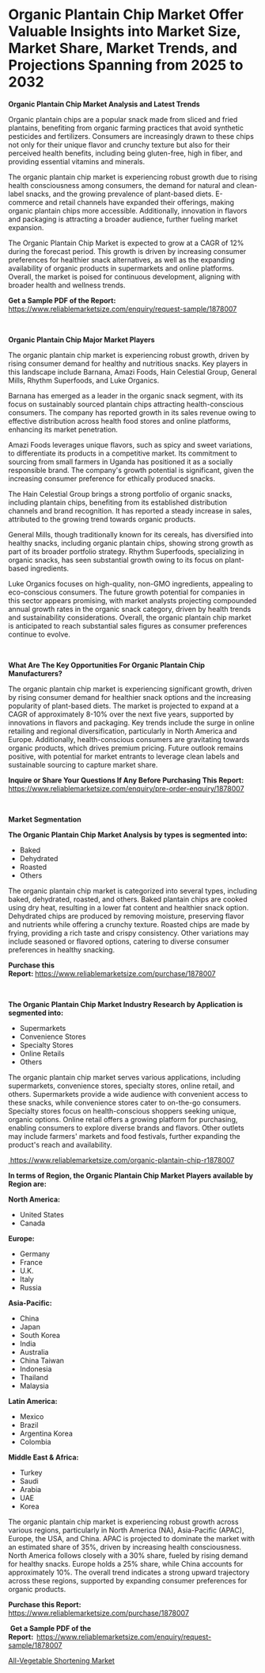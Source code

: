 <p><h1>Organic Plantain Chip Market Offer Valuable Insights into Market Size, Market Share, Market Trends, and Projections Spanning from 2025 to 2032</h1></p><p><strong>Organic Plantain Chip Market Analysis and Latest Trends</strong></p>
<p><p>Organic plantain chips are a popular snack made from sliced and fried plantains, benefiting from organic farming practices that avoid synthetic pesticides and fertilizers. Consumers are increasingly drawn to these chips not only for their unique flavor and crunchy texture but also for their perceived health benefits, including being gluten-free, high in fiber, and providing essential vitamins and minerals.</p><p>The organic plantain chip market is experiencing robust growth due to rising health consciousness among consumers, the demand for natural and clean-label snacks, and the growing prevalence of plant-based diets. E-commerce and retail channels have expanded their offerings, making organic plantain chips more accessible. Additionally, innovation in flavors and packaging is attracting a broader audience, further fueling market expansion.</p><p>The Organic Plantain Chip Market is expected to grow at a CAGR of 12% during the forecast period. This growth is driven by increasing consumer preferences for healthier snack alternatives, as well as the expanding availability of organic products in supermarkets and online platforms. Overall, the market is poised for continuous development, aligning with broader health and wellness trends.</p></p>
<p><strong>Get a Sample PDF of the Report:&nbsp;</strong> <a href="https://www.reliablemarketsize.com/enquiry/request-sample/1878007?utm_campaign=2528&utm_medium=2&utm_source=Github&utm_content=ia&utm_term=07042025&utm_id=organic-plantain-chip">https://www.reliablemarketsize.com/enquiry/request-sample/1878007</a></p>
<p>&nbsp;</p>
<p><strong>Organic Plantain Chip Major Market Players</strong></p>
<p><p>The organic plantain chip market is experiencing robust growth, driven by rising consumer demand for healthy and nutritious snacks. Key players in this landscape include Barnana, Amazi Foods, Hain Celestial Group, General Mills, Rhythm Superfoods, and Luke Organics.</p><p>Barnana has emerged as a leader in the organic snack segment, with its focus on sustainably sourced plantain chips attracting health-conscious consumers. The company has reported growth in its sales revenue owing to effective distribution across health food stores and online platforms, enhancing its market penetration.</p><p>Amazi Foods leverages unique flavors, such as spicy and sweet variations, to differentiate its products in a competitive market. Its commitment to sourcing from small farmers in Uganda has positioned it as a socially responsible brand. The company's growth potential is significant, given the increasing consumer preference for ethically produced snacks.</p><p>The Hain Celestial Group brings a strong portfolio of organic snacks, including plantain chips, benefiting from its established distribution channels and brand recognition. It has reported a steady increase in sales, attributed to the growing trend towards organic products.</p><p>General Mills, though traditionally known for its cereals, has diversified into healthy snacks, including organic plantain chips, showing strong growth as part of its broader portfolio strategy. Rhythm Superfoods, specializing in organic snacks, has seen substantial growth owing to its focus on plant-based ingredients.</p><p>Luke Organics focuses on high-quality, non-GMO ingredients, appealing to eco-conscious consumers. The future growth potential for companies in this sector appears promising, with market analysts projecting compounded annual growth rates in the organic snack category, driven by health trends and sustainability considerations. Overall, the organic plantain chip market is anticipated to reach substantial sales figures as consumer preferences continue to evolve.</p></p>
<p>&nbsp;</p>
<p><strong>What Are The Key Opportunities For Organic Plantain Chip Manufacturers?</strong></p>
<p><p>The organic plantain chip market is experiencing significant growth, driven by rising consumer demand for healthier snack options and the increasing popularity of plant-based diets. The market is projected to expand at a CAGR of approximately 8-10% over the next five years, supported by innovations in flavors and packaging. Key trends include the surge in online retailing and regional diversification, particularly in North America and Europe. Additionally, health-conscious consumers are gravitating towards organic products, which drives premium pricing. Future outlook remains positive, with potential for market entrants to leverage clean labels and sustainable sourcing to capture market share.</p></p>
<p><strong>Inquire or Share Your Questions If Any Before Purchasing This Report:</strong> <a href="https://www.reliablemarketsize.com/enquiry/pre-order-enquiry/1878007?utm_campaign=2528&utm_medium=2&utm_source=Github&utm_content=ia&utm_term=07042025&utm_id=organic-plantain-chip">https://www.reliablemarketsize.com/enquiry/pre-order-enquiry/1878007</a></p>
<p>&nbsp;</p>
<p><strong>Market Segmentation</strong></p>
<p><strong>The Organic Plantain Chip Market Analysis by types is segmented into:</strong></p>
<p><ul><li>Baked</li><li>Dehydrated</li><li>Roasted</li><li>Others</li></ul></p>
<p><p>The organic plantain chip market is categorized into several types, including baked, dehydrated, roasted, and others. Baked plantain chips are cooked using dry heat, resulting in a lower fat content and healthier snack option. Dehydrated chips are produced by removing moisture, preserving flavor and nutrients while offering a crunchy texture. Roasted chips are made by frying, providing a rich taste and crispy consistency. Other variations may include seasoned or flavored options, catering to diverse consumer preferences in healthy snacking.</p></p>
<p><strong>Purchase this Report:&nbsp;</strong><a href="https://www.reliablemarketsize.com/purchase/1878007?utm_campaign=2528&utm_medium=2&utm_source=Github&utm_content=ia&utm_term=07042025&utm_id=organic-plantain-chip">https://www.reliablemarketsize.com/purchase/1878007</a></p>
<p>&nbsp;</p>
<p><strong>The Organic Plantain Chip Market Industry Research by Application is segmented into:</strong></p>
<p><ul><li>Supermarkets</li><li>Convenience Stores</li><li>Specialty Stores</li><li>Online Retails</li><li>Others</li></ul></p>
<p><p>The organic plantain chip market serves various applications, including supermarkets, convenience stores, specialty stores, online retail, and others. Supermarkets provide a wide audience with convenient access to these snacks, while convenience stores cater to on-the-go consumers. Specialty stores focus on health-conscious shoppers seeking unique, organic options. Online retail offers a growing platform for purchasing, enabling consumers to explore diverse brands and flavors. Other outlets may include farmers' markets and food festivals, further expanding the product's reach and availability.</p></p>
<p><a href="https://www.reliablemarketsize.com/organic-plantain-chip-r1878007?utm_campaign=2528&utm_medium=2&utm_source=Github&utm_content=ia&utm_term=07042025&utm_id=organic-plantain-chip">&nbsp;https://www.reliablemarketsize.com/organic-plantain-chip-r1878007</a></p>
<p><strong>In terms of Region, the Organic Plantain Chip Market Players available by Region are:</strong></p>
<p>
    <p> <strong> North America: </strong>
        <ul>
            <li>United States</li>
            <li>Canada</li>
        </ul>
        </p> 
    <p> <strong> Europe: </strong>
        <ul>
            <li>Germany</li>
            <li>France</li>
            <li>U.K.</li>
            <li>Italy</li>
            <li>Russia</li>
        </ul>
        </p> 
    <p> <strong> Asia-Pacific: </strong>
        <ul>
            <li>China</li>
            <li>Japan</li>
            <li>South Korea</li>
            <li>India</li>
            <li>Australia</li>
            <li>China Taiwan</li>
            <li>Indonesia</li>
            <li>Thailand</li>
            <li>Malaysia</li>
        </ul>
        </p> 
    <p> <strong> Latin America: </strong>
        <ul>
            <li>Mexico</li>
            <li>Brazil</li>
            <li>Argentina Korea</li>
            <li>Colombia</li>
        </ul>
        </p> 
    <p> <strong> Middle East & Africa: </strong>
        <ul>
            <li>Turkey</li>
            <li>Saudi</li>
            <li>Arabia</li>
            <li>UAE</li>
            <li>Korea</li>
        </ul>
    </p>
    </p>
<p><p>The organic plantain chip market is experiencing robust growth across various regions, particularly in North America (NA), Asia-Pacific (APAC), Europe, the USA, and China. APAC is projected to dominate the market with an estimated share of 35%, driven by increasing health consciousness. North America follows closely with a 30% share, fueled by rising demand for healthy snacks. Europe holds a 25% share, while China accounts for approximately 10%. The overall trend indicates a strong upward trajectory across these regions, supported by expanding consumer preferences for organic products.</p></p>
<p><strong>Purchase this Report: </strong><a href="https://www.reliablemarketsize.com/purchase/1878007?utm_campaign=2528&utm_medium=2&utm_source=Github&utm_content=ia&utm_term=07042025&utm_id=organic-plantain-chip">https://www.reliablemarketsize.com/purchase/1878007</a></p>
<p>&nbsp;<strong>Get a Sample PDF of the Report:&nbsp;&nbsp;</strong><a href="https://www.reliablemarketsize.com/enquiry/request-sample/1878007?utm_campaign=2528&utm_medium=2&utm_source=Github&utm_content=ia&utm_term=07042025&utm_id=organic-plantain-chip">https://www.reliablemarketsize.com/enquiry/request-sample/1878007</a></p>
<p><strong></strong></p>
<p><p><a href="https://github.com/ovtkosle/Market-Research-Report-List-1/blob/main/all-vegetable-shortening-market.md?utm_campaign=2528&utm_medium=2&utm_source=Github&utm_content=ia&utm_term=07042025&utm_id=organic-plantain-chip">All-Vegetable Shortening Market</a></p></p>